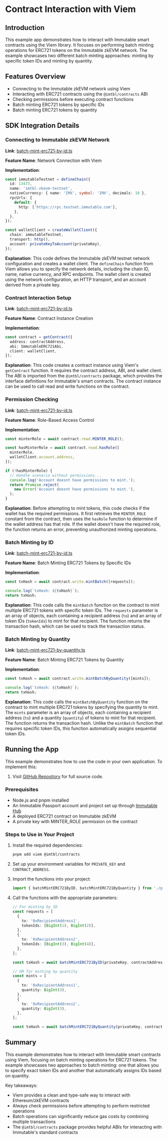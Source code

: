 # Contract Interaction with Viem

## Introduction
This example app demonstrates how to interact with Immutable smart contracts using the Viem library. It focuses on performing batch minting operations for ERC721 tokens on the Immutable zkEVM network. The example showcases two different batch minting approaches: minting by specific token IDs and minting by quantity.

## Features Overview
- Connecting to the Immutable zkEVM network using Viem
- Interacting with ERC721 contracts using the `@imtbl/contracts` ABI
- Checking permissions before executing contract functions
- Batch minting ERC721 tokens by specific IDs
- Batch minting ERC721 tokens by quantity

## SDK Integration Details

### Connecting to Immutable zkEVM Network
**Link**: [batch-mint-erc721-by-id.ts](https://github.com/immutable/ts-immutable-sdk/blob/main/examples/contracts/contract-interaction-with-viem/batch-mint-erc721-by-id.ts#L28-L37)

**Feature Name**: Network Connection with Viem

**Implementation**:
```typescript
const immutableTestnet = defineChain({
  id: 13473,
  name: 'imtbl-zkevm-testnet',
  nativeCurrency: { name: 'IMX', symbol: 'IMX', decimals: 18 },
  rpcUrls: {
    default: {
      http: ['https://rpc.testnet.immutable.com'],
    },
  },
});

const walletClient = createWalletClient({
  chain: immutableTestnet,
  transport: http(),
  account: privateKeyToAccount(privateKey),
});
```

**Explanation**: This code defines the Immutable zkEVM testnet network configuration and creates a wallet client. The `defineChain` function from Viem allows you to specify the network details, including the chain ID, name, native currency, and RPC endpoints. The wallet client is created using the network configuration, an HTTP transport, and an account derived from a private key.

### Contract Interaction Setup
**Link**: [batch-mint-erc721-by-id.ts](https://github.com/immutable/ts-immutable-sdk/blob/main/examples/contracts/contract-interaction-with-viem/batch-mint-erc721-by-id.ts#L39-L43)

**Feature Name**: Contract Instance Creation

**Implementation**:
```typescript
const contract = getContract({
  address: contractAddress,
  abi: ImmutableERC721Abi,
  client: walletClient,
});
```

**Explanation**: This code creates a contract instance using Viem's `getContract` function. It requires the contract address, ABI, and wallet client. The ABI is imported from the `@imtbl/contracts` package, which provides the interface definitions for Immutable's smart contracts. The contract instance can be used to call read and write functions on the contract.

### Permission Checking
**Link**: [batch-mint-erc721-by-id.ts](https://github.com/immutable/ts-immutable-sdk/blob/main/examples/contracts/contract-interaction-with-viem/batch-mint-erc721-by-id.ts#L47-L60)

**Feature Name**: Role-Based Access Control

**Implementation**:
```typescript
const minterRole = await contract.read.MINTER_ROLE();

const hasMinterRole = await contract.read.hasRole([
  minterRole,
  walletClient.account.address,
]);

if (!hasMinterRole) {
  // Handle scenario without permissions...
  console.log('Account doesnt have permissions to mint.');
  return Promise.reject(
    new Error('Account doesnt have permissions to mint.'),
  );
}
```

**Explanation**: Before attempting to mint tokens, this code checks if the wallet has the required permissions. It first retrieves the `MINTER_ROLE` constant from the contract, then uses the `hasRole` function to determine if the wallet address has that role. If the wallet doesn't have the required role, the function returns an error, preventing unauthorized minting operations.

### Batch Minting by ID
**Link**: [batch-mint-erc721-by-id.ts](https://github.com/immutable/ts-immutable-sdk/blob/main/examples/contracts/contract-interaction-with-viem/batch-mint-erc721-by-id.ts#L62-L64)

**Feature Name**: Batch Minting ERC721 Tokens by Specific IDs

**Implementation**:
```typescript
const txHash = await contract.write.mintBatch([requests]);

console.log(`txHash: ${txHash}`);
return txHash;
```

**Explanation**: This code calls the `mintBatch` function on the contract to mint multiple ERC721 tokens with specific token IDs. The `requests` parameter is an array of objects, each containing a recipient address (`to`) and an array of token IDs (`tokenIds`) to mint for that recipient. The function returns the transaction hash, which can be used to track the transaction status.

### Batch Minting by Quantity
**Link**: [batch-mint-erc721-by-quantity.ts](https://github.com/immutable/ts-immutable-sdk/blob/main/examples/contracts/contract-interaction-with-viem/batch-mint-erc721-by-quantity.ts#L62-L64)

**Feature Name**: Batch Minting ERC721 Tokens by Quantity

**Implementation**:
```typescript
const txHash = await contract.write.mintBatchByQuantity([mints]);

console.log(`txHash: ${txHash}`);
return txHash;
```

**Explanation**: This code calls the `mintBatchByQuantity` function on the contract to mint multiple ERC721 tokens by specifying the quantity to mint. The `mints` parameter is an array of objects, each containing a recipient address (`to`) and a quantity (`quantity`) of tokens to mint for that recipient. The function returns the transaction hash. Unlike the `mintBatch` function that requires specific token IDs, this function automatically assigns sequential token IDs.

## Running the App

This example demonstrates how to use the code in your own application. To implement this:

1. Visit [GitHub Repository](https://github.com/immutable/ts-immutable-sdk/tree/main/examples/contracts/contract-interaction-with-viem) for full source code.

### Prerequisites
- Node.js and pnpm installed
- An Immutable Passport account and project set up through [Immutable Hub](https://hub.immutable.com)
- A deployed ERC721 contract on Immutable zkEVM
- A private key with MINTER_ROLE permission on the contract

### Steps to Use in Your Project

1. Install the required dependencies:
   ```bash
   pnpm add viem @imtbl/contracts
   ```

2. Set up your environment variables for `PRIVATE_KEY` and `CONTRACT_ADDRESS`.

3. Import the functions into your project:
   ```typescript
   import { batchMintERC721ByID, batchMintERC721ByQuantity } from './path-to-example';
   ```

4. Call the functions with the appropriate parameters:
   ```typescript
   // For minting by ID
   const requests = [
     {
       to: '0xRecipientAddress1',
       tokenIds: [BigInt(1), BigInt(2)],
     },
     {
       to: '0xRecipientAddress2',
       tokenIds: [BigInt(3), BigInt(4)],
     },
   ];
   
   const txHash = await batchMintERC721ByID(privateKey, contractAddress, requests);

   // OR for minting by quantity
   const mints = [
     {
       to: '0xRecipientAddress1',
       quantity: BigInt(3),
     },
     {
       to: '0xRecipientAddress2',
       quantity: BigInt(3),
     },
   ];
   
   const txHash = await batchMintERC721ByQuantity(privateKey, contractAddress, mints);
   ```

## Summary

This example demonstrates how to interact with Immutable smart contracts using Viem, focusing on batch minting operations for ERC721 tokens. The example showcases two approaches to batch minting: one that allows you to specify exact token IDs and another that automatically assigns IDs based on quantity.

Key takeaways:
- Viem provides a clean and type-safe way to interact with Ethereum/zkEVM contracts
- Always check permissions before attempting to perform restricted operations
- Batch operations can significantly reduce gas costs by combining multiple transactions
- The `@imtbl/contracts` package provides helpful ABIs for interacting with Immutable's standard contracts 